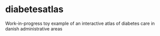 # diabetesatlas
Work-in-progress toy example of an interactive atlas of diabetes care in danish administrative areas
